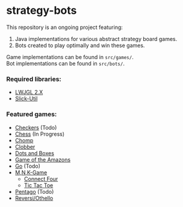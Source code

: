 # strategy-bots
This repository is an ongoing project featuring:
1. Java implementations for various abstract strategy board games.
2. Bots created to play optimally and win these games.

Game implementations can be found in `src/games/`.<br />
Bot implementations can be found in `src/bots/`.<br />

### Required libraries:
 * [LWJGL 2.X](http://legacy.lwjgl.org/)
 * [Slick-Util](http://slick.ninjacave.com/slick-util/)

### Featured games:
* [Checkers](https://en.wikipedia.org/wiki/Checkers) (Todo)
* [Chess](https://en.wikipedia.org/wiki/Chess) (In Progress)
* [Chomp](https://en.wikipedia.org/wiki/Chomp)
* [Clobber](https://en.wikipedia.org/wiki/Clobber)
* [Dots and Boxes](https://en.wikipedia.org/wiki/Dots_and_Boxes)
* [Game of the Amazons](https://en.wikipedia.org/wiki/Game_of_the_Amazons)
* [Go](https://en.wikipedia.org/wiki/Go_(game)) (Todo)
* [M,N,K-Game](https://en.wikipedia.org/wiki/M,n,k-game)
  * [Connect Four](https://en.wikipedia.org/wiki/Connect_Four)
  * [Tic Tac Toe](https://en.wikipedia.org/wiki/Tic-tac-toe)
* [Pentago](https://en.wikipedia.org/wiki/Pentago) (Todo)
* [Reversi/Othello](https://en.wikipedia.org/wiki/Reversi)
